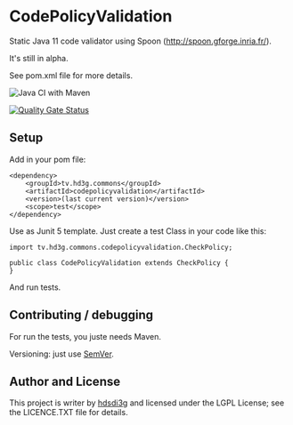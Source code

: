 # CodePolicyValidation

Static Java 11 code validator using Spoon (http://spoon.gforge.inria.fr/).

It's still in alpha.

See pom.xml file for more details.

![Java CI with Maven](https://github.com/hdsdi3g/codepolicyvalidation/workflows/Java%20CI%20with%20Maven/badge.svg)

[![Quality Gate Status](https://sonarcloud.io/api/project_badges/measure?project=hdsdi3g_codepolicyvalidation&metric=alert_status)](https://sonarcloud.io/dashboard?id=hdsdi3g_codepolicyvalidation)

## Setup

Add in your pom file:

```
<dependency>
    <groupId>tv.hd3g.commons</groupId>
    <artifactId>codepolicyvalidation</artifactId>
    <version>(last current version)</version>
    <scope>test</scope>
</dependency>
```

Use as Junit 5 template. Just create a test Class in your code like this:

```
import tv.hd3g.commons.codepolicyvalidation.CheckPolicy;

public class CodePolicyValidation extends CheckPolicy {
}
```

And run tests.

## Contributing / debugging

For run the tests, you juste needs Maven.

Versioning: just use [SemVer](https://semver.org/).

## Author and License

This project is writer by [hdsdi3g](https://github.com/hdsdi3g) and licensed under the LGPL License; see the LICENCE.TXT file for details.
